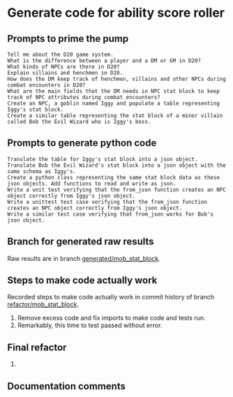 # Generate code for ability score roller

## Prompts to prime the pump

    Tell me about the D20 game system.
    What is the difference between a player and a DM or GM in D20?
    What kinds of NPCs are there in D20?
    Explain villains and henchmen in D20.
    How does the DM keep track of henchmen, villains and other NPCs during combat encounters in D20?
    What are the main fields that the DM needs in NPC stat block to keep track of NPC attributes during combat encounters?
    Create an NPC, a goblin named Iggy and populate a table representing Iggy's stat block.
    Create a similar table representing the stat block of a minor villain called Bob the Evil Wizard who is Iggy's boss.

## Prompts to generate python code

    Translate the table for Iggy's stat block into a json object.
    Translate Bob the Evil Wizard's stat block into a json object with the same schema as Iggy's.
    Create a python class representing the same stat block data as these json objects. Add functions to read and write as json.
    Write a unit test verifying that the from_json function creates an NPC object correctly from Iggy's json object.
    Write a unittest test case verifying that the from_json function creates an NPC object correctly from Iggy's json object.
    Write a similar test case verifying that from_json works for Bob's json object.

## Branch for generated raw results

Raw results are in branch [generated/mob_stat_block](https://github.com/newexo/d20-ai/tree/generated/mob_stat_block).

## Steps to make code actually work

Recorded steps to make code actually work in commit history of branch [refactor/mob_stat_block](https://github.com/newexo/d20-ai/tree/refactor/mob_stat_block).

1. Remove excess code and fix imports to make code and tests run.
2. Remarkably, this time to test passed without error.

## Final refactor

1.

## Documentation comments

